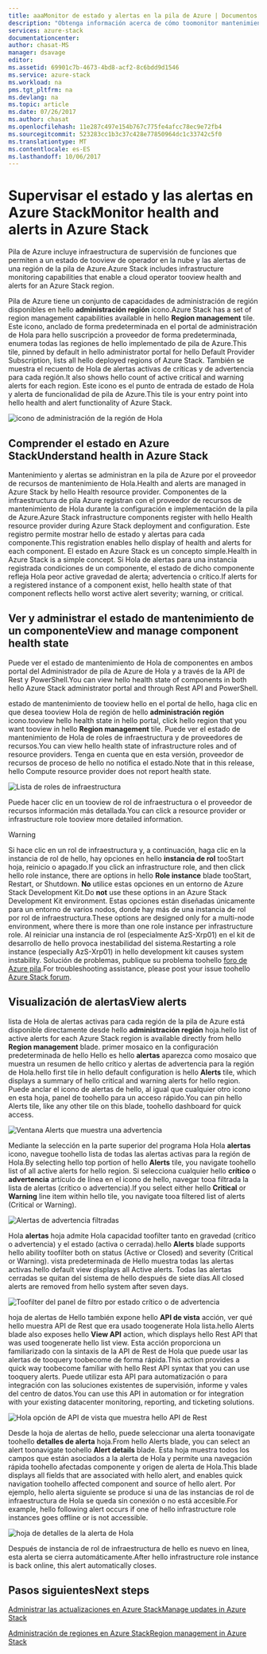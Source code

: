 ```yaml
---
title: aaaMonitor de estado y alertas en la pila de Azure | Documentos de Microsoft
description: "Obtenga información acerca de cómo toomonitor mantenimiento y alertas en la pila de Azure."
services: azure-stack
documentationcenter: 
author: chasat-MS
manager: dsavage
editor: 
ms.assetid: 69901c7b-4673-4bd8-acf2-8c6bdd9d1546
ms.service: azure-stack
ms.workload: na
pms.tgt_pltfrm: na
ms.devlang: na
ms.topic: article
ms.date: 07/26/2017
ms.author: chasat
ms.openlocfilehash: 11e287c497e154b767c775fe4afcc78ec9e72fb4
ms.sourcegitcommit: 523283cc1b3c37c428e77850964dc1c33742c5f0
ms.translationtype: MT
ms.contentlocale: es-ES
ms.lasthandoff: 10/06/2017
---
```

# <a name="monitor-health-and-alerts-in-azure-stack"></a><span data-ttu-id="6b486-103">Supervisar el estado y las alertas en Azure Stack</span><span class="sxs-lookup"><span data-stu-id="6b486-103">Monitor health and alerts in Azure Stack</span></span>

<span data-ttu-id="6b486-104">Pila de Azure incluye infraestructura de supervisión de funciones que permiten a un estado de tooview de operador en la nube y las alertas de una región de la pila de Azure.</span><span class="sxs-lookup"><span data-stu-id="6b486-104">Azure Stack includes infrastructure monitoring capabilities that enable a cloud operator tooview health and alerts for an Azure Stack region.</span></span>

<span data-ttu-id="6b486-105">Pila de Azure tiene un conjunto de capacidades de administración de región disponibles en hello **administración región** icono.</span><span class="sxs-lookup"><span data-stu-id="6b486-105">Azure Stack has a set of region management capabilities available in hello **Region management** tile.</span></span> <span data-ttu-id="6b486-106">Este icono, anclado de forma predeterminada en el portal de administración de Hola para hello suscripción a proveedor de forma predeterminada, enumera todas las regiones de hello implementado de pila de Azure.</span><span class="sxs-lookup"><span data-stu-id="6b486-106">This tile, pinned by default in hello administrator portal for hello Default Provider Subscription, lists all hello deployed regions of Azure Stack.</span></span> <span data-ttu-id="6b486-107">También se muestra el recuento de Hola de alertas activas de críticas y de advertencia para cada región.</span><span class="sxs-lookup"><span data-stu-id="6b486-107">It also shows hello count of active critical and warning alerts for each region.</span></span> <span data-ttu-id="6b486-108">Este icono es el punto de entrada de estado de Hola y alerta de funcionalidad de pila de Azure.</span><span class="sxs-lookup"><span data-stu-id="6b486-108">This tile is your entry point into hello health and alert functionality of Azure Stack.</span></span>

 ![icono de administración de la región de Hola](media/azure-stack-monitor-health/image1.png)

 ## <a name="understand-health-in-azure-stack"></a><span data-ttu-id="6b486-110">Comprender el estado en Azure Stack</span><span class="sxs-lookup"><span data-stu-id="6b486-110">Understand health in Azure Stack</span></span>

 <span data-ttu-id="6b486-111">Mantenimiento y alertas se administran en la pila de Azure por el proveedor de recursos de mantenimiento de Hola.</span><span class="sxs-lookup"><span data-stu-id="6b486-111">Health and alerts are managed in Azure Stack by hello Health resource provider.</span></span> <span data-ttu-id="6b486-112">Componentes de la infraestructura de pila Azure registran con el proveedor de recursos de mantenimiento de Hola durante la configuración e implementación de la pila de Azure.</span><span class="sxs-lookup"><span data-stu-id="6b486-112">Azure Stack infrastructure components register with hello Health resource provider during Azure Stack deployment and configuration.</span></span> <span data-ttu-id="6b486-113">Este registro permite mostrar hello de estado y alertas para cada componente.</span><span class="sxs-lookup"><span data-stu-id="6b486-113">This registration enables hello display of health and alerts for each component.</span></span> <span data-ttu-id="6b486-114">El estado en Azure Stack es un concepto simple.</span><span class="sxs-lookup"><span data-stu-id="6b486-114">Health in Azure Stack is a simple concept.</span></span> <span data-ttu-id="6b486-115">Si Hola de alertas para una instancia registrada condiciones de un componente, el estado de dicho componente refleja Hola peor active gravedad de alerta; advertencia o crítico.</span><span class="sxs-lookup"><span data-stu-id="6b486-115">If alerts for a registered instance of a component exist, hello health state of that component reflects hello worst active alert severity; warning, or critical.</span></span>
 
 ## <a name="view-and-manage-component-health-state"></a><span data-ttu-id="6b486-116">Ver y administrar el estado de mantenimiento de un componente</span><span class="sxs-lookup"><span data-stu-id="6b486-116">View and manage component health state</span></span>
 
 <span data-ttu-id="6b486-117">Puede ver el estado de mantenimiento de Hola de componentes en ambos portal del Administrador de pila de Azure de Hola y a través de la API de Rest y PowerShell.</span><span class="sxs-lookup"><span data-stu-id="6b486-117">You can view hello health state of components in both hello Azure Stack administrator portal and through Rest API and PowerShell.</span></span>
 
<span data-ttu-id="6b486-118">estado de mantenimiento de tooview hello en el portal de hello, haga clic en que desea tooview Hola de región de hello **administración región** icono.</span><span class="sxs-lookup"><span data-stu-id="6b486-118">tooview hello health state in hello portal, click hello region that you want tooview in hello **Region management** tile.</span></span> <span data-ttu-id="6b486-119">Puede ver el estado de mantenimiento de Hola de roles de infraestructura y de proveedores de recursos.</span><span class="sxs-lookup"><span data-stu-id="6b486-119">You can view hello health state of infrastructure roles and of resource providers.</span></span> <span data-ttu-id="6b486-120">Tenga en cuenta que en esta versión, proveedor de recursos de proceso de hello no notifica el estado.</span><span class="sxs-lookup"><span data-stu-id="6b486-120">Note that in this release, hello Compute resource provider does not report health state.</span></span>

![Lista de roles de infraestructura](media/azure-stack-monitor-health/image2.png)

<span data-ttu-id="6b486-122">Puede hacer clic en un tooview de rol de infraestructura o el proveedor de recursos información más detallada.</span><span class="sxs-lookup"><span data-stu-id="6b486-122">You can click a resource provider or infrastructure role tooview more detailed information.</span></span>

> [!WARNING]
><span data-ttu-id="6b486-123">Si hace clic en un rol de infraestructura y, a continuación, haga clic en la instancia de rol de hello, hay opciones en hello **instancia de rol** tooStart hoja, reinicio o apagado.</span><span class="sxs-lookup"><span data-stu-id="6b486-123">If you click an infrastructure role, and then click hello role instance, there are options in hello **Role instance** blade tooStart, Restart, or Shutdown.</span></span> <span data-ttu-id="6b486-124">**No** utilice estas opciones en un entorno de Azure Stack Development Kit.</span><span class="sxs-lookup"><span data-stu-id="6b486-124">Do **not** use these options in an Azure Stack Development Kit environment.</span></span> <span data-ttu-id="6b486-125">Estas opciones están diseñadas únicamente para un entorno de varios nodos, donde hay más de una instancia de rol por rol de infraestructura.</span><span class="sxs-lookup"><span data-stu-id="6b486-125">These options are designed only for a multi-node environment, where there is more than one role instance per infrastructure role.</span></span> <span data-ttu-id="6b486-126">Al reiniciar una instancia de rol (especialmente AzS-Xrp01) en el kit de desarrollo de hello provoca inestabilidad del sistema.</span><span class="sxs-lookup"><span data-stu-id="6b486-126">Restarting a role instance (especially AzS-Xrp01) in hello development kit causes system instability.</span></span> <span data-ttu-id="6b486-127">Solución de problemas, publique su problema toohello [foro de Azure pila](https://aka.ms/azurestackforum).</span><span class="sxs-lookup"><span data-stu-id="6b486-127">For troubleshooting assistance, please post your issue toohello [Azure Stack forum](https://aka.ms/azurestackforum).</span></span>
>
 
## <a name="view-alerts"></a><span data-ttu-id="6b486-128">Visualización de alertas</span><span class="sxs-lookup"><span data-stu-id="6b486-128">View alerts</span></span>

<span data-ttu-id="6b486-129">lista de Hola de alertas activas para cada región de la pila de Azure está disponible directamente desde hello **administración región** hoja.</span><span class="sxs-lookup"><span data-stu-id="6b486-129">hello list of active alerts for each Azure Stack region is available directly from hello **Region management** blade.</span></span> <span data-ttu-id="6b486-130">primer mosaico en la configuración predeterminada de hello Hello es hello **alertas** aparezca como mosaico que muestra un resumen de hello crítico y alertas de advertencia para la región de Hola.</span><span class="sxs-lookup"><span data-stu-id="6b486-130">hello first tile in hello default configuration is hello **Alerts** tile, which displays a summary of hello critical and warning alerts for hello region.</span></span> <span data-ttu-id="6b486-131">Puede anclar el icono de alertas de hello, al igual que cualquier otro icono en esta hoja, panel de toohello para un acceso rápido.</span><span class="sxs-lookup"><span data-stu-id="6b486-131">You can pin hello Alerts tile, like any other tile on this blade, toohello dashboard for quick access.</span></span>   

![Ventana Alerts que muestra una advertencia](media/azure-stack-monitor-health/image3.png)

<span data-ttu-id="6b486-133">Mediante la selección en la parte superior del programa Hola Hola **alertas** icono, navegue toohello lista de todas las alertas activas para la región de Hola.</span><span class="sxs-lookup"><span data-stu-id="6b486-133">By selecting hello top portion of hello **Alerts** tile, you navigate toohello list of all active alerts for hello region.</span></span> <span data-ttu-id="6b486-134">Si selecciona cualquier hello **crítico** o **advertencia** artículo de línea en el icono de hello, navegar tooa filtrada la lista de alertas (crítico o advertencia).</span><span class="sxs-lookup"><span data-stu-id="6b486-134">If you select either hello **Critical** or **Warning** line item within hello tile, you navigate tooa filtered list of alerts (Critical or Warning).</span></span> 

![Alertas de advertencia filtradas](media/azure-stack-monitor-health/image4.png)
  
<span data-ttu-id="6b486-136">Hola **alertas** hoja admite Hola capacidad toofilter tanto en gravedad (crítico o advertencia) y el estado (activa o cerrada).</span><span class="sxs-lookup"><span data-stu-id="6b486-136">hello **Alerts** blade supports hello ability toofilter both on status (Active or Closed) and severity (Critical or Warning).</span></span> <span data-ttu-id="6b486-137">vista predeterminada de Hello muestra todas las alertas activas.</span><span class="sxs-lookup"><span data-stu-id="6b486-137">hello default view displays all Active alerts.</span></span> <span data-ttu-id="6b486-138">Todas las alertas cerradas se quitan del sistema de hello después de siete días.</span><span class="sxs-lookup"><span data-stu-id="6b486-138">All closed alerts are removed from hello system after seven days.</span></span>

![Toofilter del panel de filtro por estado crítico o de advertencia](media/azure-stack-monitor-health/image5.png)

<span data-ttu-id="6b486-140">hoja de alertas de Hello también expone hello **API de vista** acción, ver qué hello muestra API de Rest que era usado toogenerate Hola lista.</span><span class="sxs-lookup"><span data-stu-id="6b486-140">hello Alerts blade also exposes hello **View API** action, which displays hello Rest API that was used toogenerate hello list view.</span></span> <span data-ttu-id="6b486-141">Esta acción proporciona un familiarizado con la sintaxis de la API de Rest de Hola que puede usar las alertas de tooquery toobecome de forma rápida.</span><span class="sxs-lookup"><span data-stu-id="6b486-141">This action provides a quick way toobecome familiar with hello Rest API syntax that you can use tooquery alerts.</span></span> <span data-ttu-id="6b486-142">Puede utilizar esta API para automatización o para integración con las soluciones existentes de supervisión, informe y vales del centro de datos.</span><span class="sxs-lookup"><span data-stu-id="6b486-142">You can use this API in automation or for integration with your existing datacenter monitoring, reporting, and ticketing solutions.</span></span> 

![Hola opción de API de vista que muestra hello API de Rest](media/azure-stack-monitor-health/image6.png)

<span data-ttu-id="6b486-144">Desde la hoja de alertas de hello, puede seleccionar una alerta toonavigate toohello **detalles de alerta** hoja.</span><span class="sxs-lookup"><span data-stu-id="6b486-144">From hello Alerts blade, you can select an alert toonavigate toohello **Alert details** blade.</span></span> <span data-ttu-id="6b486-145">Esta hoja muestra todos los campos que están asociados a la alerta de Hola y permite una navegación rápida toohello afectadas componente y origen de alerta de Hola.</span><span class="sxs-lookup"><span data-stu-id="6b486-145">This blade displays all fields that are associated with hello alert, and enables quick navigation toohello affected component and source of hello alert.</span></span> <span data-ttu-id="6b486-146">Por ejemplo, hello alerta siguiente se produce si una de las instancias de rol de infraestructura de Hola se queda sin conexión o no está accesible.</span><span class="sxs-lookup"><span data-stu-id="6b486-146">For example, hello following alert occurs if one of hello infrastructure role instances goes offline or is not accessible.</span></span>  

![hoja de detalles de la alerta de Hola](media/azure-stack-monitor-health/image7.png)

<span data-ttu-id="6b486-148">Después de instancia de rol de infraestructura de hello es nuevo en línea, esta alerta se cierra automáticamente.</span><span class="sxs-lookup"><span data-stu-id="6b486-148">After hello infrastructure role instance is back online, this alert automatically closes.</span></span>

## <a name="next-steps"></a><span data-ttu-id="6b486-149">Pasos siguientes</span><span class="sxs-lookup"><span data-stu-id="6b486-149">Next steps</span></span>

[<span data-ttu-id="6b486-150">Administrar las actualizaciones en Azure Stack</span><span class="sxs-lookup"><span data-stu-id="6b486-150">Manage updates in Azure Stack</span></span>](azure-stack-updates.md)

[<span data-ttu-id="6b486-151">Administración de regiones en Azure Stack</span><span class="sxs-lookup"><span data-stu-id="6b486-151">Region management in Azure Stack</span></span>](azure-stack-region-management.md)
